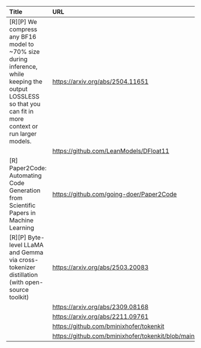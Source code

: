 | Title                                                                                                                                                        | URL                                                                          |   Score | Date                |
|:-------------------------------------------------------------------------------------------------------------------------------------------------------------|:-----------------------------------------------------------------------------|--------:|:--------------------|
| [R][P] We compress any BF16 model to ~70% size during inference, while keeping the output LOSSLESS so that you can fit in more context or run larger models. | https://arxiv.org/abs/2504.11651                                             |     163 | 2025-04-25 15:55:34 |
|                                                                                                                                                              | https://github.com/LeanModels/DFloat11                                       |         |                     |
| [R] Paper2Code: Automating Code Generation from Scientific Papers in Machine Learning                                                                        | https://github.com/going-doer/Paper2Code                                     |      75 | 2025-04-25 16:43:05 |
| [R][P] Byte-level LLaMA and Gemma via cross-tokenizer distillation (with open-source toolkit)                                                                | https://arxiv.org/abs/2503.20083                                             |      30 | 2025-04-24 10:34:11 |
|                                                                                                                                                              | https://arxiv.org/abs/2309.08168                                             |         |                     |
|                                                                                                                                                              | https://arxiv.org/abs/2211.09761                                             |         |                     |
|                                                                                                                                                              | https://github.com/bminixhofer/tokenkit                                      |         |                     |
|                                                                                                                                                              | https://github.com/bminixhofer/tokenkit/blob/main/docs/tokenizer_transfer.md |         |                     |